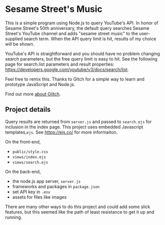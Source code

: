 Sesame Street's Music
=================

This is a simple program using Node.js to query YouTube's API. In honor of Sesame Street's 50th anniversary, the default query searches Sesame Street's YouTube channel and adds "sesame street music" to the user-supplied search term. When the API query limit is hit, results of my choice will be shown.

YouTube's API is straightforward and you should have no problem changing search parameters, but the free query limit is easy to hit. See the following page for search.list parameters and result properties: <https://developers.google.com/youtube/v3/docs/search/list>.

Feel free to remix this. Thanks to Gltch for a simple way to learn and prototype JavaScript and Node.js.

Find out more [about Glitch](https://glitch.com/about).


Project details
------------

Query results are returned from `server.js` and passed to `search.ejs` for inclusion in the index page. This project uses embedded Javascript templates,`ejs`. See <https://ejs.co/> for more informaiton. 

On the front-end,
- `public/style.css`
- `views/index.ejs`
- `views/search.ejs`

On the back-end,
- the node.js app server, `server.js`
- frameworks and packages in `package.json`
- set API key in `.env`
- assets for files like images

There are many other ways to do this project and could add some slick features, but this seemed like the path of least resistance to get it up and running.
